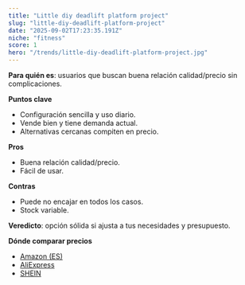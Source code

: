 ```yaml
---
title: "Little diy deadlift platform project"
slug: "little-diy-deadlift-platform-project"
date: "2025-09-02T17:23:35.191Z"
niche: "fitness"
score: 1
hero: "/trends/little-diy-deadlift-platform-project.jpg"
---
```


**Para quién es**: usuarios que buscan buena relación calidad/precio sin complicaciones.
  
**Puntos clave**
- Configuración sencilla y uso diario.
- Vende bien y tiene demanda actual.
- Alternativas cercanas compiten en precio.

**Pros**
- Buena relación calidad/precio.
- Fácil de usar.

**Contras**
- Puede no encajar en todos los casos.
- Stock variable.

**Veredicto**: opción sólida si ajusta a tus necesidades y presupuesto.

**Dónde comparar precios**
- [Amazon (ES)](https://www.amazon.es/s?k=Little%20diy%20deadlift%20platform%20project&language=es_ES&tag=teknovashop25-21)
- [AliExpress](https://es.aliexpress.com/wholesale?SearchText=Little%20diy%20deadlift%20platform%20project)
- [SHEIN](https://es.shein.com/pdsearch/Little%20diy%20deadlift%20platform%20project/)
